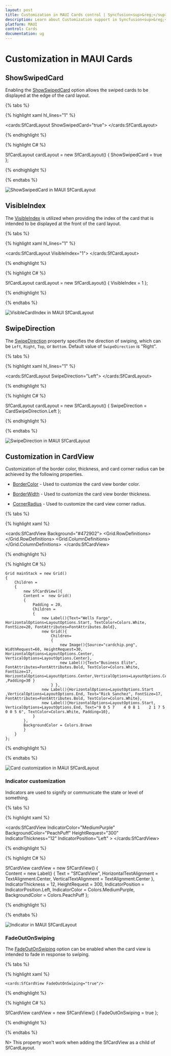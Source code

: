 ```yaml
---
layout: post
title: Customization in MAUI Cards control | Syncfusion<sup>&reg;</sup>Syncfusion<sup>&reg;</sup>
description: Learn about Customization support in Syncfusion<sup>&reg;</sup> Essential Studio® MAUI Cards control, its elements and more.
platform: MAUI
control: Cards
documentation: ug
---
```


# Customization in MAUI Cards

## ShowSwipedCard

Enabling the [ShowSwipedCard](https://help.syncfusion.com/cr/maui/Syncfusion.Maui.Cards.SfCardLayout.html#Syncfusion_Maui_Cards_SfCardLayout_ShowSwipedCard) option allows the swiped cards to be displayed at the edge of the card layout.

{% tabs %} 

{% highlight xaml hl_lines="1" %}

<cards:SfCardLayout ShowSwipedCard="true">
</cards:SfCardLayout>
 
{% endhighlight %}

{% highlight C# %}

SfCardLayout cardLayout = new SfCardLayout()
{
  ShowSwipedCard = true
};

{% endhighlight %}

{% endtabs %}

![ShowSwipedCard in MAUI SfCardLayout](images/maui-card-showswipecard.png)

## VisibleIndex

The [VisibleIndex](https://help.syncfusion.com/cr/maui/Syncfusion.Maui.Cards.SfCardLayout.html#Syncfusion_Maui_Cards_SfCardLayout_VisibleIndex) is utilized when providing the index of the card that is intended to be displayed at the front of the card layout.

{% tabs %} 

{% highlight xaml hl_lines="1" %}

<cards:SfCardLayout VisibleIndex="1">
</cards:SfCardLayout>
 
{% endhighlight %}

{% highlight C# %}

SfCardLayout cardLayout = new SfCardLayout()
{
  VisibleIndex = 1
};

{% endhighlight %}

{% endtabs %}

![VisibleCardIndex in MAUI SfCardLayout](images/maui-card-index.png)

## SwipeDirection

The [SwipeDirection](https://help.syncfusion.com/cr/maui/Syncfusion.Maui.Cards.SfCardLayout.html#Syncfusion_Maui_Cards_SfCardLayout_SwipeDirection) property specifies the direction of swiping, which can be `Left`, `Right`, `Top`, or `Bottom`. Default value of `SwipeDirection` is "Right".

{% tabs %} 

{% highlight xaml hl_lines="1" %}

<cards:SfCardLayout SwipeDirection="Left">
</cards:SfCardLayout>
 
{% endhighlight %}

{% highlight C# %}

SfCardLayout cardLayout = new SfCardLayout()
{
    SwipeDirection = CardSwipeDirection.Left
};


{% endhighlight %}

{% endtabs %}

![SwipeDirection in MAUI SfCardLayout](images/maui-card-swipedirection.png)

## Customization in CardView

Customization of the border color, thickness, and card corner radius can be achieved by the following properties.

* [BorderColor](https://help.syncfusion.com/cr/maui/Syncfusion.Maui.Cards.SfCardView.html#Syncfusion_Maui_Cards_SfCardView_BorderColor) - Used to customize the card view border color.

* [BorderWidth](https://help.syncfusion.com/cr/maui/Syncfusion.Maui.Cards.SfCardView.html#Syncfusion_Maui_Cards_SfCardView_BorderWidth) - Used to customize the card view border thickness.

* [CornerRadius](https://help.syncfusion.com/cr/maui/Syncfusion.Maui.Cards.SfCardView.html#Syncfusion_Maui_Cards_SfCardView_CornerRadius) - Used to customize the card view corner radius.

{% tabs %} 

{% highlight xaml %}

<cards:SfCardView Background="#472902">
    <Grid Padding="20">
        <Grid.RowDefinitions>
            <RowDefinition Height="Auto"/>
            <RowDefinition Height="Auto"/>
            <RowDefinition Height="30"/>
            <RowDefinition Height="Auto"/>
        </Grid.RowDefinitions>
        <Label Text="Wells Fargo" HorizontalOptions="Start" TextColor="White" FontSize="20" FontAttributes="Bold"/>
        <Grid Grid.Row="1" Padding="0,20,0,15">
            <Grid.ColumnDefinitions>
                <ColumnDefinition Width="60"/>
                <ColumnDefinition Width="*"/>
            </Grid.ColumnDefinitions>
            <Image Source="cardchip.png" WidthRequest="60" HeightRequest="30" HorizontalOptions="Center" VerticalOptions="Center"/>
            <Label Grid.Column="1" Text="Business Elite" FontAttributes="Bold" TextColor="White" FontSize="17" HorizontalOptions="Start" VerticalOptions="Center" Padding="30,0,0,0"/>
        </Grid>
        <Label Grid.Row="2" HorizontalOptions="Start" VerticalOptions="End" Text="Rick Sanchez" FontSize="17" FontAttributes="Bold" TextColor="White"/>
        <Label Grid.Row="3" HorizontalOptions="Start" VerticalOptions="End" Text="9 0 5 7    4 0 8 1    2 1 7 5    0 0 5 6" TextColor="White" Padding="0,10,0,0"/>
    </Grid>
</cards:SfCardView>

{% endhighlight %}

{% highlight C# %}

	Grid mainStack = new Grid()
	{
		Children =
		{
			new SfCardView(){
			Content =  new Grid()
			{
				Padding = 20,
				Children =
				{
					new Label(){Text="Wells Fargo", HorizontalOptions=LayoutOptions.Start, TextColor=Colors.White, FontSize=20, FontAttributes=FontAttributes.Bold},
					new Grid(){
						Children=
						{
							new Image(){Source="cardchip.png", WidthRequest=60, HeightRequest=30, HorizontalOptions=LayoutOptions.Center, VerticalOptions=LayoutOptions.Center},
							new Label(){Text="Business Elite", FontAttributes=FontAttributes.Bold, TextColor=Colors.White, FontSize=17, HorizontalOptions=LayoutOptions.Center,VerticalOptions=LayoutOptions.Center ,Padding=30 }
						} },
					new Label(){HorizontalOptions=LayoutOptions.Start ,VerticalOptions=LayoutOptions.End, Text="Rick Sanchez", FontSize=17, FontAttributes=FontAttributes.Bold, TextColor=Colors.White},
					new Label(){HorizontalOptions=LayoutOptions.Start,  VerticalOptions=LayoutOptions.End, Text="9 0 5 7    4 0 8 1    2 1 7 5    0 0 5 6", TextColor=Colors.White, Padding=10},
				}
			},
			BackgroundColor = Colors.Brown
			}
		}
	};
           
{% endhighlight %}

{% endtabs %}

![Card customization in MAUI SfCardLayout](images/maui-card-customization.png)

### Indicator customization

Indicators are used to signify or communicate the state or level of something.

{% tabs %} 

{% highlight xaml %}

<cards:SfCardView IndicatorColor="MediumPurple" BackgroundColor="PeachPuff" HeightRequest="300" IndicatorThickness="12" IndicatorPosition="Left" >
    <Label  Text="SfCardView" VerticalTextAlignment="Center" HorizontalTextAlignment="Center"/>
</cards:SfCardView>

{% endhighlight %}

{% highlight C# %}

SfCardView cardView = new SfCardView() 
{     
    Content = new Label() 
    { 
        Text = "SfCardView", 
        HorizontalTextAlignment = TextAlignment.Center, 
        VerticalTextAlignment =  TextAlignment.Center
    },
    IndicatorThickness = 12,
    HeightRequest = 300,
    IndicatorPosition = IndicatorPosition.Left,
    IndicatorColor = Colors.MediumPurple,
	BackgroundColor = Colors.PeachPuff
};
           

{% endhighlight %}

{% endtabs %}

![Indicator in MAUI SfCardLayout](images/maui-card-indicatorcolor.png)

### FadeOutOnSwiping

The [FadeOutOnSwiping](https://help.syncfusion.com/cr/maui/Syncfusion.Maui.Cards.SfCardView.html#Syncfusion_Maui_Cards_SfCardView_FadeOutOnSwiping) option can be enabled when the card view is intended to fade in response to swiping.

{% tabs %} 

{% highlight xaml %}

    <cards:SfCardView FadeOutOnSwiping="true"/>
 
{% endhighlight %}

{% highlight C# %}

SfCardView cardView = new SfCardView()
{
  FadeOutOnSwiping = true
};

{% endhighlight %}

{% endtabs %}

N> This property won't work when adding the SfCardView as a child of SfCardLayout.


